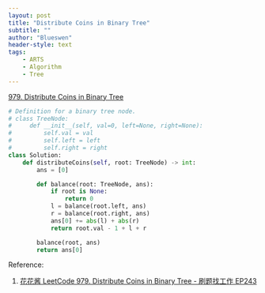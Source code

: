```yaml
---
layout: post
title: "Distribute Coins in Binary Tree"
subtitle: ""
author: "Blueswen"
header-style: text
tags:
    - ARTS
    - Algorithm
    - Tree
---
```


[979. Distribute Coins in Binary Tree](https://leetcode.com/problems/distribute-coins-in-binary-tree/)

```python
# Definition for a binary tree node.
# class TreeNode:
#     def __init__(self, val=0, left=None, right=None):
#         self.val = val
#         self.left = left
#         self.right = right
class Solution:
    def distributeCoins(self, root: TreeNode) -> int:
        ans = [0]

        def balance(root: TreeNode, ans):
            if root is None:
                return 0
            l = balance(root.left, ans)
            r = balance(root.right, ans)
            ans[0] += abs(l) + abs(r)
            return root.val - 1 + l + r

        balance(root, ans)
        return ans[0]
```

Reference:

1. [花花酱 LeetCode 979. Distribute Coins in Binary Tree - 刷题找工作 EP243](https://youtu.be/zQqku1AXVF8)
